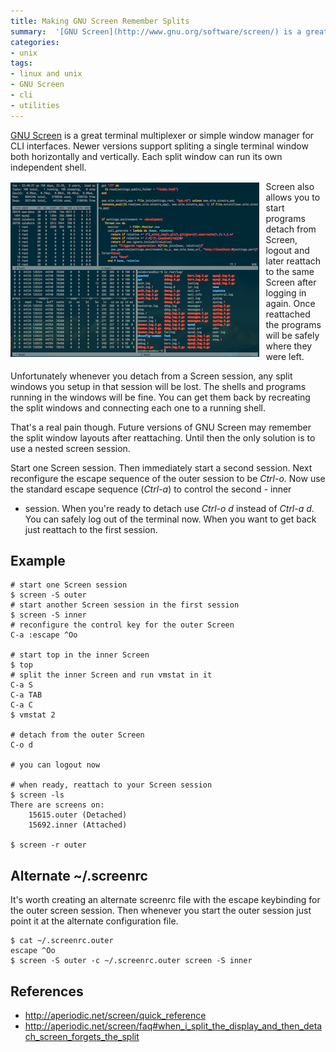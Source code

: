 ```yaml
---
title: Making GNU Screen Remember Splits
summary:  '[GNU Screen](http://www.gnu.org/software/screen/) is a great terminal multiplexer or simple window manager for CLI interfaces. Newer versions support spliting a single terminal window both horizontally and vertically. Whenever you detach from a Screen session, any split windows you setup in that session will be lost unless you run nested Screen sessions.'
categories:
- unix
tags:
- linux and unix
- GNU Screen
- cli
- utilities
---
```


[GNU Screen](http://www.gnu.org/software/screen/) is a great terminal
multiplexer or simple window manager for CLI interfaces. Newer versions
support spliting a single terminal window both horizontally and
vertically. Each split window can run its own independent shell.

<img alt="GNU Screen - terminal multiplexer" src="/images/blog/making-gnu-screen-remember-splits.png" style="float:left; margin: 0.2em 0.75em 0 0">

Screen also allows you to start programs detach from Screen, logout
and later reattach to the same Screen after logging in again. Once
reattached the programs will be safely where they were left.

Unfortunately whenever you detach from a Screen session, any split
windows you setup in that session will be lost. The shells and programs
running in the windows will be fine. You can get them back by recreating
the split windows and connecting each one to a running shell.

That's a real pain though. Future versions of GNU Screen may remember
the split window layouts after reattaching. Until then the only solution
is to use a nested screen session.

Start one Screen session. Then immediately start a second session. Next
reconfigure the escape sequence of the outer session to be *Ctrl-o*. Now
use the standard escape sequence (*Ctrl-a*) to control the second - inner
- session. When you're ready to detach use *Ctrl-o d* instead of *Ctrl-a
  d*. You can safely log out of the terminal now. When you want to get
back just reattach to the first session.


## Example

```shell
# start one Screen session
$ screen -S outer
# start another Screen session in the first session
$ screen -S inner
# reconfigure the control key for the outer Screen
C-a :escape ^Oo

# start top in the inner Screen
$ top
# split the inner Screen and run vmstat in it
C-a S
C-a TAB
C-a C
$ vmstat 2

# detach from the outer Screen
C-o d

# you can logout now

# when ready, reattach to your Screen session
$ screen -ls
There are screens on:
	15615.outer	(Detached)
	15692.inner	(Attached)

$ screen -r outer
```

## Alternate ~/.screenrc
It's worth creating an alternate screenrc file with the escape
keybinding for the outer screen session. Then whenever you start the
outer session just point it at the alternate configuration file.

```shell
$ cat ~/.screenrc.outer
escape ^Oo
$ screen -S outer -c ~/.screenrc.outer screen -S inner 
```

## References
 - http://aperiodic.net/screen/quick_reference
 - http://aperiodic.net/screen/faq#when_i_split_the_display_and_then_detach_screen_forgets_the_split
